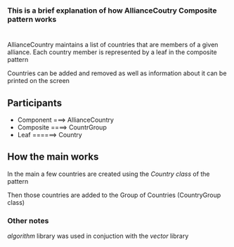 ### This is a brief explanation of how AllianceCoutry Composite pattern works

#

AllianceCountry maintains a list of countries that are members of a given alliance. Each country member is represented by a leaf in the composite pattern

Countries can be added and removed as well as information about it can be printed on the screen


## Participants
<ul>
<li> Component ===> AllianceCountry</li> 
<li> Composite ====> CountrGroup</li>
<li> Leaf ======> Country </li>
</ul>

## How the main works

In the main a few countries are created using the _Country class_ of the pattern

Then those countries are added to the Group of Countries (CountryGroup class)

### Other notes
_algorithm_  library was used in conjuction with the _vector_ library
